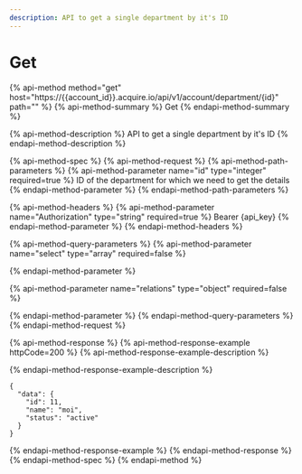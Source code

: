 ```yaml
---
description: API to get a single department by it's ID
---
```


# Get

{% api-method method="get" host="https://{{account\_id}}.acquire.io/api/v1/account/department/{id}" path="" %}
{% api-method-summary %}
Get
{% endapi-method-summary %}

{% api-method-description %}
API to get a single department by it's ID
{% endapi-method-description %}

{% api-method-spec %}
{% api-method-request %}
{% api-method-path-parameters %}
{% api-method-parameter name="id" type="integer" required=true %}
ID of the department for which we need to get the details
{% endapi-method-parameter %}
{% endapi-method-path-parameters %}

{% api-method-headers %}
{% api-method-parameter name="Authorization" type="string" required=true %}
Bearer {api\_key}
{% endapi-method-parameter %}
{% endapi-method-headers %}

{% api-method-query-parameters %}
{% api-method-parameter name="select" type="array" required=false %}

{% endapi-method-parameter %}

{% api-method-parameter name="relations" type="object" required=false %}

{% endapi-method-parameter %}
{% endapi-method-query-parameters %}
{% endapi-method-request %}

{% api-method-response %}
{% api-method-response-example httpCode=200 %}
{% api-method-response-example-description %}

{% endapi-method-response-example-description %}

```
{
  "data": {
    "id": 11,
    "name": "moi",
    "status": "active"
  }
}
```
{% endapi-method-response-example %}
{% endapi-method-response %}
{% endapi-method-spec %}
{% endapi-method %}



